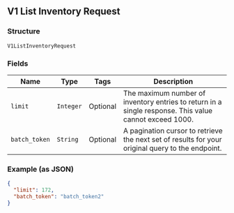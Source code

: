 ## V1 List Inventory Request

### Structure

`V1ListInventoryRequest`

### Fields

| Name | Type | Tags | Description |
|  --- | --- | --- | --- |
| `limit` | `Integer` | Optional | The maximum number of inventory entries to return in a single response. This value cannot exceed 1000. |
| `batch_token` | `String` | Optional | A pagination cursor to retrieve the next set of results for your<br>original query to the endpoint. |

### Example (as JSON)

```json
{
  "limit": 172,
  "batch_token": "batch_token2"
}
```

